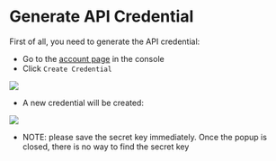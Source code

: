 # Generate API Credential

First of all, you need to generate the API credential:

- Go to the [account page]((https://console.hyper.sh/account/credential)) in the console
- Click `Create Credential`

![](https://trello-attachments.s3.amazonaws.com/56daae9b816ec930c8d98197/1077x453/d15e4fee2aa8d1e4b601cb49dd1d0b93/Pasted_image_at_2016_04_03_05_07_PM.png)

- A new credential will be created:

![](https://trello-attachments.s3.amazonaws.com/56daae9b816ec930c8d98197/1089x457/d43473c9055708ecb2e894dbc994d018/Pasted_image_at_2016_04_03_05_06_PM.png)

- NOTE: please save the secret key immediately. Once the popup is closed, there is no way to find the secret key
